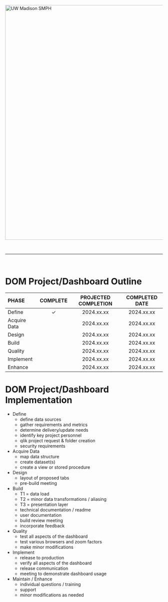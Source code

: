 <img src="https://www.med.wisc.edu/wp-content/uploads/2023/03/logo-1.svg"
 alt="UW Madison SMPH" title="UW Madison SMPH" width="750"/>

<br>

---

<br>

# DOM Project/Dashboard Outline

PHASE        | COMPLETE | PROJECTED COMPLETION | COMPLETED DATE
:------------|:--------:|:--------------------:|:-------------:
Define       | &check;  | 2024.xx.xx           | 2024.xx.xx
Acquire Data |          | 2024.xx.xx           | 2024.xx.xx
Design       |          | 2024.xx.xx           | 2024.xx.xx
Build        |          | 2024.xx.xx           | 2024.xx.xx
Quality      |          | 2024.xx.xx           | 2024.xx.xx
Implement    |          | 2024.xx.xx           | 2024.xx.xx
Enhance      |          | 2024.xx.xx           | 2024.xx.xx

# DOM Project/Dashboard Implementation
- Define
  - define data sources
  - gather requirements and metrics
  - determine delivery/update needs
  - identify key project personnel
  - qlik project request & folder creation
  - security requirements
- Acquire Data
  - map data structure
  - create dataset(s)
  - create a view or stored procedure
- Design
  - layout of proposed tabs
  - pre-build meeting
- Build
  - T1 = data load
  - T2 = minor data transformations / aliasing
  - T3 = presentation layer
  - technical documentation / readme
  - user documentation
  - build review meeting
  - incorporate feedback
- Quality
  - test all aspects of the dashboard
  - test various browsers and zoom factors
  - make minor modifications
- Implement
  - release to production
  - verify all aspects of the dashboard
  - release communication
  - meeting to demonstrate dashboard usage
- Maintain / Enhance
  - individual questions / training
  - support
  - minor modifications as needed



